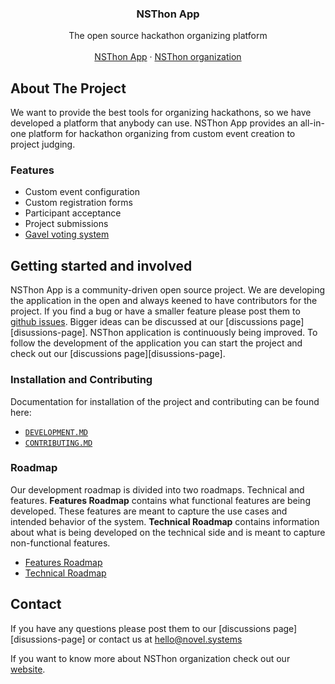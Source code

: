 <!-- PROJECT LOGO -->
<p align="center">
  <h3 align="center">NSThon App</h3>

  <p align="center">
    The open source hackathon organizing platform
    <br />
    <br />
    <a href="https://www.thon.novel.systems">NSThon App</a>
    ·
    <a href="https://www.novel.systems">NSThon organization</a>
  </p>
</p>

<!-- ABOUT THE PROJECT -->

## About The Project

We want to provide the best tools for organizing hackathons, so we have developed a platform that anybody can use. NSThon App provides an all-in-one platform for hackathon organizing from custom event creation to project judging.

### Features

-   Custom event configuration
-   Custom registration forms
-   Participant acceptance
-   Project submissions
-   [Gavel voting system](https://www.anishathalye.com/2015/03/07/designing-a-better-judging-system/)

<!-- ROADMAP & FOLLOWING DEVELOPMENT -->

## Getting started and involved

NSThon App is a community-driven open source project. We are developing the application in the open and always keened to have contributors for the project. If you find a bug or have a smaller feature please post them to [github issues](https://github.com/novel-systems/ns-thon/issues). Bigger ideas can be discussed at our [discussions page][disussions-page]. NSThon application is continuously being improved. To follow the development of the application you can start the project and check out our [discussions page][disussions-page].

### Installation and Contributing

Documentation for installation of the project and contributing can be found here:

-   [`DEVELOPMENT.MD`](https://github.com/novel-systems/ns-thon/blob/dev/DEVELOPMENT.md)
-   [`CONTRIBUTING.MD`](https://github.com/novel-systems/ns-thon/blob/dev/CONTRIBUTING.md)

### Roadmap

Our development roadmap is divided into two roadmaps. Technical and features. **Features Roadmap** contains what functional features are being developed. These features are meant to capture the use cases and intended behavior of the system. **Technical Roadmap** contains information about what is being developed on the technical side and is meant to capture non-functional features.

-   [Features Roadmap](https://github.com/novel-systems/ns-thon/projects/10)
-   [Technical Roadmap](https://github.com/novel-systems/ns-thon/projects/11)

## Contact

If you have any questions please post them to our [discussions page][disussions-page] or contact us at hello@novel.systems

If you want to know more about NSThon organization check out our [website](https://www.novel.systems).
